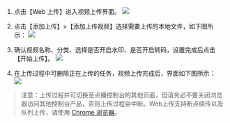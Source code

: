 
1. 点击【Web 上传】进入视频上传界面。
![](https://mc.qcloudimg.com/static/img/ce3ab43d33b362725c6dd7041026a2c2/image.png)

2. 点击【添加上传】>【添加上传视频】选择需要上传的本地文件，如下图所示：
![](https://mc.qcloudimg.com/static/img/22800331206dd683d45d032a56df178e/image.png)

3. 确认视频名称、分类、选择是否开启水印、是否开启转码，设置完成后点击【开始上传】。
![](https://mc.qcloudimg.com/static/img/8d1bdcda40c58ce0e6c7b4aef23096f3/image.png)

4. 在上传过程中可删除正在上传的任务，视频上传完成后，界面如下图所示：
![](https://mc.qcloudimg.com/static/img/385d8427a33a13502a1d3c0d8895f8d4/image.png)

>注意：上传过程并可切换至点播控制台的其他页面，但请务必不要关闭浏览器访问其他控制台产品，否则上传过程会中断。Web上传支持断点续传以及队列上传，请使用 [Chrome 浏览器](http://xiazai.sogou.com/detail/34/8/6262355089742005676.html?e=1970)。